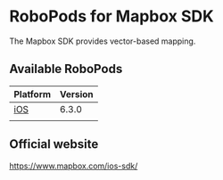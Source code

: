 # RoboPods for Mapbox SDK

The Mapbox SDK provides vector-based mapping.

## Available RoboPods

| Platform    | Version |
|-------------|---------|
| [iOS](ios/) | 6.3.0   |
|             |         |

## Official website

https://www.mapbox.com/ios-sdk/
